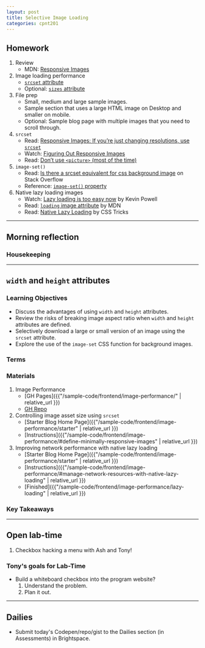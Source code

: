 ```yaml
---
layout: post
title: Selective Image Loading
categories: cpnt201
---
```


## Homework
1. Review
    - MDN: [Responsive Images](https://developer.mozilla.org/en-US/docs/Learn/HTML/Multimedia_and_embedding/Responsive_images)
2. Image loading performance
    - [`srcset` attribute](https://developer.mozilla.org/en-US/docs/Web/HTML/Element/img#attr-srcset)
    - Optional: [`sizes` attribute](https://developer.mozilla.org/en-US/docs/Web/HTML/Element/img#attr-sizes)
3. File prep
    - Small, medium and large sample images.
    - Sample section that uses a large HTML image on Desktop and smaller on mobile.
    - Optional: Sample blog page with multiple images that you need to scroll through.
4. `srcset`
    - Read: [Responsive Images: If you’re just changing resolutions, use `srcset`](https://css-tricks.com/responsive-images-youre-just-changing-resolutions-use-srcset/)
    - Watch: [Figuring Out Responsive Images](https://css-tricks.com/video-screencasts/133-figuring-responsive-images/)
    - Read: [Don’t use `<picture>` (most of the time)](https://cloudfour.com/thinks/dont-use-picture-most-of-the-time/)
5. `image-set()`
    - Read: [Is there a srcset equivalent for css background image](https://stackoverflow.com/questions/26801745/is-there-a-srcset-equivalent-for-css-background-image) on Stack Overflow
    - Reference: [`image-set()` property](https://developer.mozilla.org/en-US/docs/Web/CSS/image-set())
6. Native lazy loading images
    - Watch: [Lazy loading is too easy now](https://youtu.be/AActXSWxsRo) by Kevin Powell
    - Read: [`loading` image attribute](https://developer.mozilla.org/en-US/docs/Web/Performance/Lazy_loading#Images_and_iframes) by MDN
    - Read: [Native Lazy Loading](https://css-tricks.com/native-lazy-loading/) by CSS Tricks

---

## Morning reflection
### Housekeeping

---

## `width` and `height` attributes
### Learning Objectives 
- Discuss the advantages of using `width` and `height` attributes.
- Review the risks of breaking image aspect ratio when `width` and `height` attributes are defined.
- Selectively download a large or small version of an image using the `srcset` attribute.
- Explore the use of the `image-set` CSS function for background images.

### Terms
### Materials
1. Image Performance
    - [GH Pages]({{"/sample-code/frontend/image-performance/" | relative_url }})
    - [GH Repo](https://github.com/sait-wbdv/sample-code/tree/master/frontend/image-performance)
2. Controlling image asset size using `srcset`
    - [Starter Blog Home Page]({{"/sample-code/frontend/image-performance/starter" | relative_url }})
    - [Instructions]({{"/sample-code/frontend/image-performance/#define-minimally-responsive-images" | relative_url }})
3. Improving network performance with native lazy loading
    - [Starter Blog Home Page]({{"/sample-code/frontend/image-performance/starter" | relative_url }})
    - [Instructions]({{"/sample-code/frontend/image-performance/#manage-network-resources-with-native-lazy-loading" | relative_url }})
    - [Finished]({{"/sample-code/frontend/image-performance/lazy-loading" | relative_url }})

### Key Takeaways

---

## Open lab-time
1. Checkbox hacking a menu with Ash and Tony!

### Tony's goals for Lab-Time
- Build a whiteboard checkbox into the program website?
    1. Understand the problem.
    2. Plan it out.

---

## Dailies
- Submit today's Codepen/repo/gist to the Dailies section (in Assessments) in Brightspace.